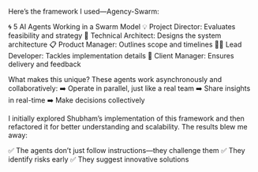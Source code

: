 Here’s the framework I used—Agency-Swarm:

🌀 5 AI Agents Working in a Swarm Model
💡 Project Director: Evaluates feasibility and strategy
🔧 Technical Architect: Designs the system architecture
📋 Product Manager: Outlines scope and timelines
👩‍💻 Lead Developer: Tackles implementation details
🎯 Client Manager: Ensures delivery and feedback

What makes this unique?
These agents work asynchronously and collaboratively:
➡️ Operate in parallel, just like a real team
➡️ Share insights in real-time
➡️ Make decisions collectively

I initially explored Shubham’s implementation of this framework and then refactored it for better understanding and scalability. The results blew me away:

✅ The agents don’t just follow instructions—they challenge them
✅ They identify risks early
✅ They suggest innovative solutions
